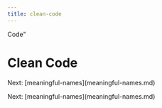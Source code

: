 ```yaml
---
title: clean-code
---
```


Code\"

# Clean Code

Next: \[meaningful-names](meaningful-names.md)

Next: \[meaningful-names](meaningful-names.md)
